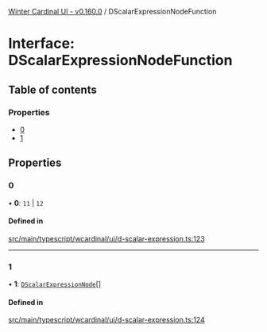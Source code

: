 [Winter Cardinal UI - v0.160.0](../index.md) / DScalarExpressionNodeFunction

# Interface: DScalarExpressionNodeFunction

## Table of contents

### Properties

- [0](DScalarExpressionNodeFunction.md#0)
- [1](DScalarExpressionNodeFunction.md#1)

## Properties

### 0

• **0**: ``11`` \| ``12``

#### Defined in

[src/main/typescript/wcardinal/ui/d-scalar-expression.ts:123](https://github.com/winter-cardinal/winter-cardinal-ui/blob/v0.160.0/src/main/typescript/wcardinal/ui/d-scalar-expression.ts#L123)

___

### 1

• **1**: [`DScalarExpressionNode`](../index.md#dscalarexpressionnode)[]

#### Defined in

[src/main/typescript/wcardinal/ui/d-scalar-expression.ts:124](https://github.com/winter-cardinal/winter-cardinal-ui/blob/v0.160.0/src/main/typescript/wcardinal/ui/d-scalar-expression.ts#L124)
